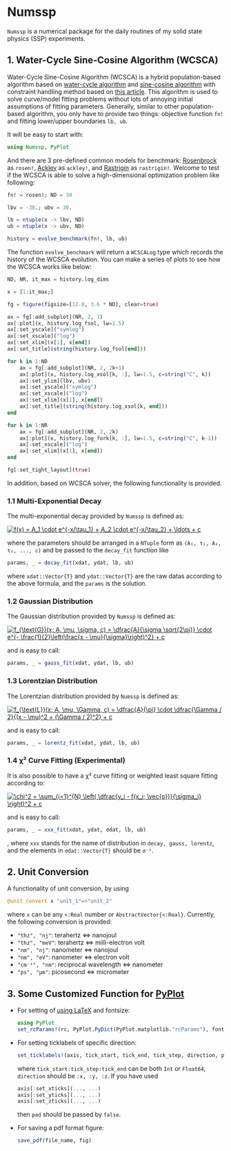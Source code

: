 # Numssp

`Numssp` is a numerical package for the daily routines of my solid state physics (SSP) experiments.

## 1. Water-Cycle Sine-Cosine Algorithm (WCSCA)

Water-Cycle Sine-Cosine Algorithm (WCSCA) is a hybrid population-based algorithm based on [water-cycle algorithm](http://dx.doi.org/10.1016/j.compstruc.2012.07.010) and [sine-cosine algorithm](http://dx.doi.org/10.1016/j.knosys.2015.12.022) with constraint handling method based on [this article](https://doi.org/10.1016/S0045-7825(99)00389-8). This algorithm is used to solve curve/model fitting problems without lots of annoying initial assumptions of fitting parameters. Generally, similar to other population-based algorithm, you only have to provide two things: objective function `fn!` and fitting lower/upper boundaries `lb, ub`.

It will be easy to start with:
```julia
using Numssp, PyPlot
```
And there are 3 pre-defined common models for benchmark: [Rosenbrock](https://en.wikipedia.org/wiki/Rosenbrock_function) as `rosen!`, [Ackley](https://en.wikipedia.org/wiki/Ackley_function) as `ackley!`, and [Rastrigin](https://en.wikipedia.org/wiki/Rastrigin_function)  as `rastrigin!`. Welcome to test if the WCSCA is able to solve a high-dimensional optimization problem like following:
```julia
fn! = rosen!; ND = 30

lbv = -30.; ubv = 30.

lb = ntuple(x -> lbv, ND)
ub = ntuple(x -> ubv, ND)

history = evolve_benchmark(fn!, lb, ub)
```
The function `evolve_benchmark` will return a `WCSCALog` type which records the history of the WCSCA evolution. You can make a series of plots to see how the WCSCA works like below:
```julia
ND, NR, it_max = history.log_dims

x = [1:it_max;]

fg = figure(figsize=[12.8, 3.6 * ND], clear=true)

ax = fg[:add_subplot](NR, 2, 1)
ax[:plot](x, history.log_fsol, lw=1.5)
ax[:set_yscale]("symlog")
ax[:set_xscale]("log")
ax[:set_xlim](x[1], x[end])
ax[:set_title](string(history.log_fsol[end]))

for k in 1:ND
    ax = fg[:add_subplot](NR, 2, 2k+1)
    ax[:plot](x, history.log_xsol[k, :], lw=1.5, c=string("C", k))
    ax[:set_ylim](lbv, ubv)
    ax[:set_yscale]("symlog")
    ax[:set_xscale]("log")
    ax[:set_xlim](x[1], x[end])
    ax[:set_title](string(history.log_xsol[k, end]))
end

for k in 1:NR
    ax = fg[:add_subplot](NR, 2, 2k)
    ax[:plot](x, history.log_fork[k, :], lw=1.5, c=string("C", k-1))
    ax[:set_xscale]("log")
    ax[:set_xlim](x[1], x[end])
end

fg[:set_tight_layout](true)
```

In addition, based on WCSCA solver, the following functionality is provided.

### 1.1 Multi-Exponential Decay

The multi-exponential decay provided by `Numssp` is defined as:

<a href="https://www.codecogs.com/eqnedit.php?latex=f(x)&space;=&space;A_1&space;\cdot&space;e^{-x/\tau_1}&space;&plus;&space;A_2&space;\cdot&space;e^{-x/\tau_2}&space;&plus;&space;\ldots&space;&plus;&space;c" target="_blank"><img src="https://latex.codecogs.com/svg.latex?f(x)&space;=&space;A_1&space;\cdot&space;e^{-x/\tau_1}&space;&plus;&space;A_2&space;\cdot&space;e^{-x/\tau_2}&space;&plus;&space;\ldots&space;&plus;&space;c" title="f(x) = A_1 \cdot e^{-x/\tau_1} + A_2 \cdot e^{-x/\tau_2} + \ldots + c" /></a>

where the parameters should be arranged in a `NTuple` form as `(A₁, τ₁, A₂, τ₂, ..., c)` and be passed to the `decay_fit` function like
```julia
params, _ = decay_fit(xdat, ydat, lb, ub)
```
where `xdat::Vector{T}` and `ydat::Vector{T}` are the raw datas according to the above formula, and the `params` is the solution.

### 1.2 Gaussian Distribution

The Gaussian distribution provided by `Numssp` is defined as:

<a href="https://www.codecogs.com/eqnedit.php?latex=f_{\text{G}}(x;&space;A,&space;\mu,&space;\sigma,&space;c)&space;=&space;\dfrac{A}{\sigma&space;\sqrt{2\pi}}&space;\cdot&space;e^{-&space;\frac{1}{2}\left(\frac{x&space;-&space;\mu}{\sigma}\right)^2}&space;&plus;&space;c" target="_blank"><img src="https://latex.codecogs.com/svg.latex?f_{\text{G}}(x;&space;A,&space;\mu,&space;\sigma,&space;c)&space;=&space;\dfrac{A}{\sigma&space;\sqrt{2\pi}}&space;\cdot&space;e^{-&space;\frac{1}{2}\left(\frac{x&space;-&space;\mu}{\sigma}\right)^2}&space;&plus;&space;c" title="f_{\text{G}}(x; A, \mu, \sigma, c) = \dfrac{A}{\sigma \sqrt{2\pi}} \cdot e^{- \frac{1}{2}\left(\frac{x - \mu}{\sigma}\right)^2} + c" /></a>

and is easy to call:
```julia
params, _ = gauss_fit(xdat, ydat, lb, ub)
```

### 1.3 Lorentzian Distribution

The Lorentzian distribution provided by `Numssp` is defined as:

<a href="https://www.codecogs.com/eqnedit.php?latex=f_{\text{L}}(x;&space;A,&space;\mu,&space;\Gamma,&space;c)&space;=&space;\dfrac{A}{\pi}&space;\cdot&space;\dfrac{\Gamma&space;/&space;2}{(x&space;-&space;\mu)^2&space;&plus;&space;(\Gamma&space;/&space;2)^2}&space;&plus;&space;c" target="_blank"><img src="https://latex.codecogs.com/svg.latex?f_{\text{L}}(x;&space;A,&space;\mu,&space;\Gamma,&space;c)&space;=&space;\dfrac{A}{\pi}&space;\cdot&space;\dfrac{\Gamma&space;/&space;2}{(x&space;-&space;\mu)^2&space;&plus;&space;(\Gamma&space;/&space;2)^2}&space;&plus;&space;c" title="f_{\text{L}}(x; A, \mu, \Gamma, c) = \dfrac{A}{\pi} \cdot \dfrac{\Gamma / 2}{(x - \mu)^2 + (\Gamma / 2)^2} + c" /></a>

and is easy to call:
```julia
params, _ = lorentz_fit(xdat, ydat, lb, ub)
```

### 1.4 χ² Curve Fitting (Experimental)

It is also possible to have a χ² curve fitting or weighted least square fitting according to:

<a href="https://www.codecogs.com/eqnedit.php?latex=\chi^2&space;=&space;\sum_{i=1}^{N}&space;\left(&space;\dfrac{y_i&space;-&space;f(x_i;&space;\vec{p})}{\sigma_i}&space;\right)^2&space;&plus;&space;c" target="_blank"><img src="https://latex.codecogs.com/svg.latex?\chi^2&space;=&space;\sum_{i=1}^{N}&space;\left(&space;\dfrac{y_i&space;-&space;f(x_i;&space;\vec{p})}{\sigma_i}&space;\right)^2&space;&plus;&space;c" title="\chi^2 = \sum_{i=1}^{N} \left( \dfrac{y_i - f(x_i; \vec{p})}{\sigma_i} \right)^2 + c" /></a>

and is easy to call:
```julia
params, _ = xxx_fit(xdat, ydat, σdat, lb, ub)
```
, where `xxx` stands for the name of distribution in `decay, gauss, lorentz`, and the elements in `σdat::Vector{T}` should be `σ⁻²`.

## 2. Unit Conversion

A functionality of unit conversion, by using
```julia
@unit_convert x "unit_1"=>"unit_2"
```
where `x` can be any `<:Real` number or `AbstractVector{<:Real}`. Currently, the following conversion is provided:
- `"thz", "nj"`: terahertz <=> nanojoul
- `"thz", "meV"`: terahertz <=> milli-electron volt
- `"nm", "nj"`: nanometer <=> nanojoul
- `"nm", "eV"`: nanometer <=> electron volt
- `"cm⁻¹", "nm"`: reciprocal wavelength <=> nanometer
- `"ps", "μm"`: picosecond <=> micrometer

## 3. Some Customized Function for [PyPlot](https://github.com/JuliaPy/PyPlot.jl.git)

- For setting of [using LaTeX](https://matplotlib.org/tutorials/text/usetex.html?highlight=usetex) and fontsize:
    ```julia
    using PyPlot
    set_rcParams!(rc, PyPlot.PyDict(PyPlot.matplotlib."rcParams"), fontsize=12)
    ```

- For setting ticklabels of specific direction:
    ```julia
    set_ticklabels!(axis, tick_start, tick_end, tick_step, direction, pad=true)
    ``` 
    where `tick_start:tick_step:tick_end` can be both `Int` or `Float64`, `direction` should be `:x, :y, :z`. If you have used
    ```julia
    axis[:set_xticks](..., ...)
    axis[:set_yticks](..., ...)
    axis[:set_zticks](..., ...)
    ```
    then `pad` should be passed by `false`.

- For saving a pdf format figure:
    ```julia
    save_pdf(file_name, fig)
    ```
